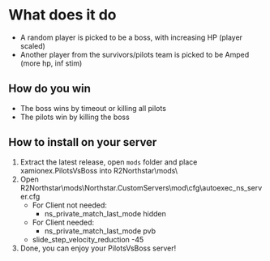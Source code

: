# What does it do

- A random player is picked to be a boss, with increasing HP (player scaled)
- Another player from the survivors/pilots team is picked to be Amped (more hp, inf stim)

## How do you win

- The boss wins by timeout or killing all pilots
- The pilots win by killing the boss

## How to install on your server

1. Extract the latest release, open `mods` folder and place xamionex.PilotsVsBoss into R2Northstar\mods\
2. Open R2Northstar\mods\Northstar.CustomServers\mod\cfg\autoexec_ns_server.cfg
   - For Client not needed:
      - ns_private_match_last_mode hidden
   - For Client needed:
      - ns_private_match_last_mode pvb
   - slide_step_velocity_reduction -45
3. Done, you can enjoy your PilotsVsBoss server!
